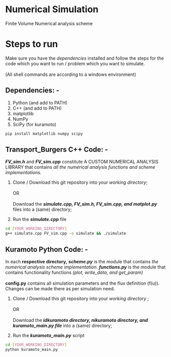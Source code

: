 # Numerical Simulation
Finite Volume Numerical analysis scheme <br>

# Steps to run
Make sure you have the *dependencies* installed and follow the steps for the code which you want to run / problem which you want to simulate. 
<br><br> (All shell commands are according to a windows environment)
## Dependencies: -
1. Python (and add to PATH)
2. C++ (and add to PATH)
2. matplotlib
3. NumPy
4. SciPy (for kuramoto)
```bash
pip install matplotlib numpy scipy
```

## Transport_Burgers C++ Code: -
***FV_sim.h*** and ***FV_sim.cpp*** constitute A CUSTOM NUMERICAL ANALYSIS LIBRARY that contains _all the numerical analysis functions and scheme implementations._   
  1. Clone / Download this git repository into your _working directory_; <br><br> OR <br><br> Download the _**simulate.cpp, FV_sim.h, FV_sim.cpp, and matplot.py**_  files into a (same) directory;
    
  2. Run the ***simulate.cpp*** file

```bash
cd [YOUR_WORKING_DIRECTORY]
g++ simulate.cpp FV_sim.cpp -o simulate && ./simulate
```

## Kuramoto Python Code: -
In each **respective directory,** ***scheme.py*** is the module that contains _the numerical analysis scheme implementation._ ***functions.py*** is the module that contains functionality functions *(plot, write_data, and get_param)* 
<br><br> **config.py** contains all simulation parameters and the flux definition (f(u)). Changes can be made there as per simulation need.
  1. Clone / Download this git repository into your _working directory_ ; <br><br> OR <br><br> Download the _**idkuramoto directory, nikuramoto directory, and kuramoto_main.py file**_ into a (same) directory;
    
  2. Run the ***kuramoto_main.py*** script
```bash
cd [YOUR_WORKING_DIRECTORY]
python kuramoto_main.py
```